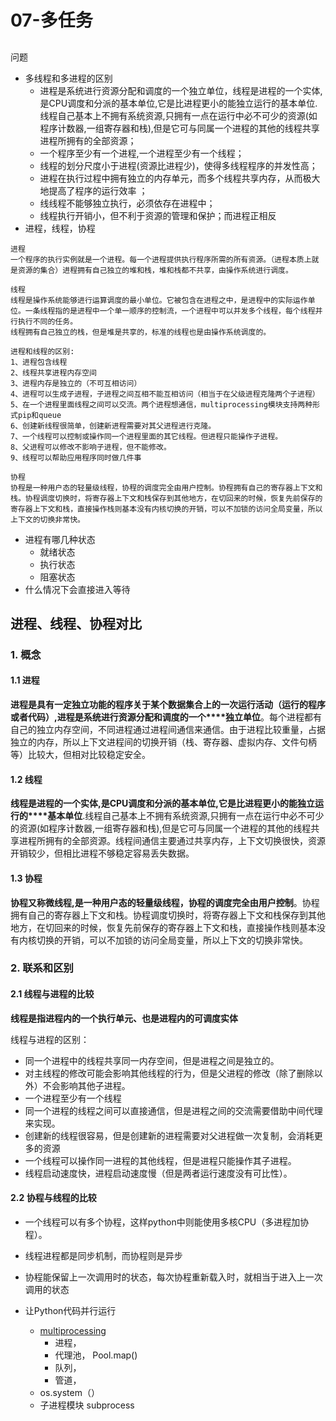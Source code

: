 # 07-多任务

## 

问题

* 多线程和多进程的区别
    * 进程是系统进行资源分配和调度的一个独立单位，线程是进程的一个实体,是CPU调度和分派的基本单位,它是比进程更小的能独立运行的基本单位.线程自己基本上不拥有系统资源,只拥有一点在运行中必不可少的资源\(如程序计数器,一组寄存器和栈\),但是它可与同属一个进程的其他的线程共享进程所拥有的全部资源；
    * 一个程序至少有一个进程,一个进程至少有一个线程；
    * 线程的划分尺度小于进程\(资源比进程少\)，使得多线程程序的并发性高；
    * 进程在执行过程中拥有独立的内存单元，而多个线程共享内存，从而极大地提高了程序的运行效率 ；
    * 线线程不能够独立执行，必须依存在进程中；
    * 线程执行开销小，但不利于资源的管理和保护；而进程正相反
* 进程，线程，协程

```
进程
一个程序的执行实例就是一个进程。每一个进程提供执行程序所需的所有资源。（进程本质上就是资源的集合）进程拥有自己独立的堆和栈，堆和栈都不共享，由操作系统进行调度。

线程
线程是操作系统能够进行运算调度的最小单位。它被包含在进程之中，是进程中的实际运作单位。一条线程指的是进程中一个单一顺序的控制流，一个进程中可以并发多个线程，每个线程并行执行不同的任务。
线程拥有自己独立的栈，但是堆是共享的，标准的线程也是由操作系统调度的。

进程和线程的区别:
1、进程包含线程
2、线程共享进程内存空间
3、进程内存是独⽴的（不可互相访问）
4、进程可以⽣成⼦进程，⼦进程之间互相不能互相访问（相当于在⽗级进程克隆两个⼦进程）
5、在⼀个进程⾥⾯线程之间可以交流。两个进程想通信，multiprocessing模块支持两种形式pip和queue
6、创建新线程很简单，创建新进程需要对其⽗进程进⾏克隆。
7、⼀个线程可以控制或操作同⼀个进程⾥⾯的其它线程。但进程只能操作⼦进程。
8、⽗进程可以修改不影响⼦进程，但不能修改。
9、线程可以帮助应⽤程序同时做⼏件事

协程
协程是一种用户态的轻量级线程，协程的调度完全由用户控制。协程拥有自己的寄存器上下文和栈。协程调度切换时，将寄存器上下文和栈保存到其他地方，在切回来的时候，恢复先前保存的寄存器上下文和栈，直接操作栈则基本没有内核切换的开销，可以不加锁的访问全局变量，所以上下文的切换非常快。
```

* 进程有哪几种状态
    * 就绪状态
    * 执行状态
    * 阻塞状态
* 什么情况下会直接进入等待

## 

## 

## **进程、线程、协程对比**

### **1. 概念**

#### **1.1 进程**

**进程是具有一定独立功能的程序关于某个数据集合上的一次运行活动（运行的程序或者代码）,进程是系统进行资源分配和调度的一个****独立单位**。每个进程都有自己的独立内存空间，不同进程通过进程间通信来通信。由于进程比较重量，占据独立的内存，所以上下文进程间的切换开销（栈、寄存器、虚拟内存、文件句柄等）比较大，但相对比较稳定安全。

#### **1.2 线程**

**线程是进程的一个实体,是CPU调度和分派的基本单位,它是比进程更小的能独立运行的****基本单位**.线程自己基本上不拥有系统资源,只拥有一点在运行中必不可少的资源\(如程序计数器,一组寄存器和栈\),但是它可与同属一个进程的其他的线程共享进程所拥有的全部资源。线程间通信主要通过共享内存，上下文切换很快，资源开销较少，但相比进程不够稳定容易丢失数据。

#### **1.3 协程**

**协程又称微线程,是一种****用户态的轻量级线程****，协程的调度完全由用户控制**。协程拥有自己的寄存器上下文和栈。协程调度切换时，将寄存器上下文和栈保存到其他地方，在切回来的时候，恢复先前保存的寄存器上下文和栈，直接操作栈则基本没有内核切换的开销，可以不加锁的访问全局变量，所以上下文的切换非常快。

### **2. 联系和区别**

#### **2.1 线程与进程的比较**

**线程是指进程内的一个执行单元、也是进程内的可调度实体**

线程与进程的区别：

* 同一个进程中的线程共享同一内存空间，但是进程之间是独立的。
* 对主线程的修改可能会影响其他线程的行为，但是父进程的修改（除了删除以外）不会影响其他子进程。
* 一个进程至少有一个线程
* 同一个进程的线程之间可以直接通信，但是进程之间的交流需要借助中间代理来实现。
* 创建新的线程很容易，但是创建新的进程需要对父进程做一次复制，会消耗更多的资源
* 一个线程可以操作同一进程的其他线程，但是进程只能操作其子进程。
* 线程启动速度快，进程启动速度慢（但是两者运行速度没有可比性）。

#### **2.2 协程与线程的比较**

* 一个线程可以有多个协程，这样python中则能使用多核CPU（多进程加协程）。
* 线程进程都是同步机制，而协程则是异步
* 协程能保留上一次调用时的状态，每次协程重新载入时，就相当于进入上一次调用的状态

* 让Python代码并行运行
    * [multiprocessing](https://docs.python.org/3/library/multiprocessing.html)
        * 进程，
        * 代理池， Pool.map\(\)
        * 队列，
        * 管道，
    * os.system（）
    * 子进程模块 subprocess
